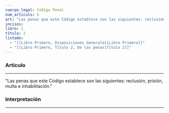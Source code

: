 ```yaml
---
cuerpo_legal: Código Penal
num_articulo: 5
art: "Las penas que este Código establece son las siguientes: reclusión, prisión, multa e inhabilitación."
incisos: 
libro: 1
título: 2
listado:
  - "[[Libro Primero, Disposiciones Generales|Libro Primero]]"
  - "[[Libro Primero, Título 2, De las penas|Título 2]]"
---
```

### Artículo
---
"Las penas que este Código establece son las siguientes: reclusión, prisión, multa e inhabilitación."


### Interpretación
---
